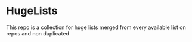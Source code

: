 # HugeLists
This repo is a collection for huge lists merged from every available list on repos and non duplicated
